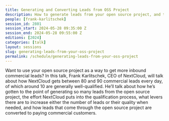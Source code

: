 ```yaml
---
title: Generating and Converting Leads from OSS Project
description: How to generate leads from your open source project, and turn those leads into customers.
people: [frank-karlitschek]
session_id: 2801
session_start: 2024-05-28 09:35:00 Z
session_end: 2024-05-28 09:55:00 Z
editions: [2024]
categories: [talk]
layout: sessions
slug: generating-leads-from-your-oss-project
permalink: /schedule/generating-leads-from-your-oss-project
---
```

Want to use your open source project as a way to get more inbound commercial leads? In this talk, 
Frank Karlitschek, CEO of NextCloud, will talk about how NextCloud gets between 80 and 90 commercial 
leads every day, of which around 10 are generally well-qualified. He’ll talk about how he’s gotten 
to the point of generating so many leads from the open source project, the effort NextCloud puts into 
the qualification process, what levers there are to increase either the number of leads or their quality 
when needed, and how leads that come through the open source project are converted to paying commercial 
customers. 
